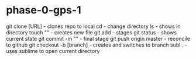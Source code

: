 # phase-0-gps-1
git clone [URL] - clones repo to local
cd - change directory
ls - shows in directory
touch "" - creates new file
git add - stages
git status - shows current state
git commit -m "" - final stage
git push origin master - reconcile to github
git checkout -b [branch] - creates and switches to branch
subl . - uses sublime to open current directory